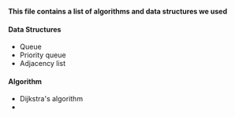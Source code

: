 **This file contains a list of algorithms and data structures we used**

#### Data Structures

- Queue
- Priority queue
- Adjacency list

#### Algorithm

- Dijkstra's algorithm
-